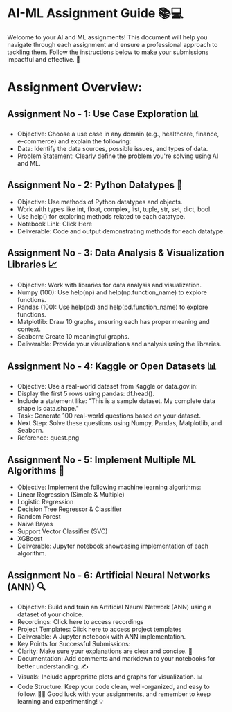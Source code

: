 # AI-ML Assignment Guide 📚💻
Welcome to your AI and ML assignments! This document will help you navigate through each assignment and ensure a professional approach to tackling them. Follow the instructions below to make your submissions impactful and effective. 🚀

# Assignment Overview:
## Assignment No - 1: Use Case Exploration 📊
- Objective: Choose a use case in any domain (e.g., healthcare, finance, e-commerce) and explain the following:
- Data: Identify the data sources, possible issues, and types of data.
- Problem Statement: Clearly define the problem you're solving using AI and ML.
## Assignment No - 2: Python Datatypes 🐍
- Objective: Use methods of Python datatypes and objects.
- Work with types like int, float, complex, list, tuple, str, set, dict, bool.
- Use help() for exploring methods related to each datatype.
- Notebook Link: Click Here
- Deliverable: Code and output demonstrating methods for each datatype.
## Assignment No - 3: Data Analysis & Visualization Libraries 📈
- Objective: Work with libraries for data analysis and visualization.
- Numpy (100): Use help(np) and help(np.function_name) to explore functions.
- Pandas (100): Use help(pd) and help(pd.function_name) to explore functions.
- Matplotlib: Draw 10 graphs, ensuring each has proper meaning and context.
- Seaborn: Create 10 meaningful graphs.
- Deliverable: Provide your visualizations and analysis using the libraries.
## Assignment No - 4: Kaggle or Open Datasets 📊
- Objective: Use a real-world dataset from Kaggle or data.gov.in:
- Display the first 5 rows using pandas: df.head().
- Include a statement like: "This is a sample dataset. My complete data shape is data.shape."
- Task: Generate 100 real-world questions based on your dataset.
- Next Step: Solve these questions using Numpy, Pandas, Matplotlib, and Seaborn.
- Reference: quest.png
## Assignment No - 5: Implement Multiple ML Algorithms 🤖
- Objective: Implement the following machine learning algorithms:
- Linear Regression (Simple & Multiple)
- Logistic Regression
- Decision Tree Regressor & Classifier
- Random Forest
- Naive Bayes
- Support Vector Classifier (SVC)
- XGBoost
- Deliverable: Jupyter notebook showcasing implementation of each algorithm.
## Assignment No - 6: Artificial Neural Networks (ANN) 🔍
- Objective: Build and train an Artificial Neural Network (ANN) using a dataset of your choice.
- Recordings: Click here to access recordings
- Project Templates: Click here to access project templates
- Deliverable: A Jupyter notebook with ANN implementation.
- Key Points for Successful Submissions:
- Clarity: Make sure your explanations are clear and concise. 📝
- Documentation: Add comments and markdown to your notebooks for better understanding. ✍️
- Visuals: Include appropriate plots and graphs for visualization. 📊
- Code Structure: Keep your code clean, well-organized, and easy to follow. 🧑‍💻
Good luck with your assignments, and remember to keep learning and experimenting! 💡
